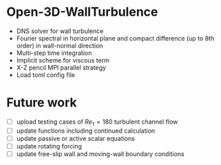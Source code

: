 # Open-3D-WallTurbulence
- DNS solver for wall turbulence
- Fourier spectral in horizontal plane and compact difference (up to 8th order) in wall-normal direction
- Multi-step time integration
- Implicit scheme for viscous term
- X-Z pencil MPI parallel strategy
- Load toml config file

# Future work
- [ ] upload testing cases of $Re_\tau=180$ turbulent channel flow
- [ ] update functions including continued calculation
- [ ] update passive or active scalar equations
- [ ] update rotating forcing
- [ ] update free-slip wall and moving-wall boundary conditions
